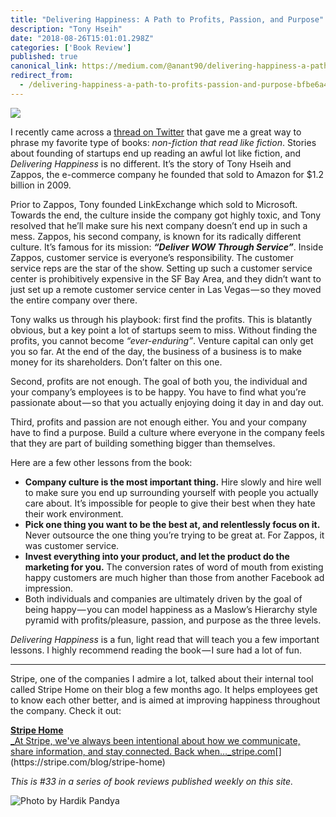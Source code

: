 ```yaml
---
title: "Delivering Happiness: A Path to Profits, Passion, and Purpose"
description: "Tony Hseih"
date: "2018-08-26T15:01:01.298Z"
categories: ['Book Review']
published: true
canonical_link: https://medium.com/@anant90/delivering-happiness-a-path-to-profits-passion-and-purpose-bfbe6a489f00
redirect_from:
  - /delivering-happiness-a-path-to-profits-passion-and-purpose-bfbe6a489f00
---
```


![](/assets/blog/delivering-happiness-a-path-to-profits-passion-and-purpose/asset-1.jpeg)

I recently came across a [thread on Twitter](https://twitter.com/AriannaSimpson/status/1031581886936567808) that gave me a great way to phrase my favorite type of books: _non-fiction that read like fiction_. Stories about founding of startups end up reading an awful lot like fiction, and _Delivering Happiness_ is no different. It’s the story of Tony Hseih and Zappos, the e-commerce company he founded that sold to Amazon for $1.2 billion in 2009.

Prior to Zappos, Tony founded LinkExchange which sold to Microsoft. Towards the end, the culture inside the company got highly toxic, and Tony resolved that he’ll make sure his next company doesn’t end up in such a mess. Zappos, his second company, is known for its radically different culture. It’s famous for its mission:  **_“Deliver WOW Through Service”_**. Inside Zappos, customer service is everyone’s responsibility. The customer service reps are the star of the show. Setting up such a customer service center is prohibitively expensive in the SF Bay Area, and they didn’t want to just set up a remote customer service center in Las Vegas — so they moved the entire company over there.

Tony walks us through his playbook: first find the profits. This is blatantly obvious, but a key point a lot of startups seem to miss. Without finding the profits, you cannot become _“ever-enduring”_. Venture capital can only get you so far. At the end of the day, the business of a business is to make money for its shareholders. Don’t falter on this one.

Second, profits are not enough. The goal of both you, the individual and your company’s employees is to be happy. You have to find what you’re passionate about — so that you actually enjoying doing it day in and day out.

Third, profits and passion are not enough either. You and your company have to find a purpose. Build a culture where everyone in the company feels that they are part of building something bigger than themselves.

Here are a few other lessons from the book:

-   **Company culture is the most important thing.** Hire slowly and hire well to make sure you end up surrounding yourself with people you actually care about. It’s impossible for people to give their best when they hate their work environment.
-   **Pick one thing you want to be the best at, and relentlessly focus on it.** Never outsource the one thing you’re trying to be great at. For Zappos, it was customer service.
-   **Invest everything into your product, and let the product do the marketing for you.** The conversion rates of word of mouth from existing happy customers are much higher than those from another Facebook ad impression.
-   Both individuals and companies are ultimately driven by the goal of being happy — you can model happiness as a Maslow’s Hierarchy style pyramid with profits/pleasure, passion, and purpose as the three levels.

_Delivering Happiness_ is a fun, light read that will teach you a few important lessons. I highly recommend reading the book — I sure had a lot of fun.

---

Stripe, one of the companies I admire a lot, talked about their internal tool called Stripe Home on their blog a few months ago. It helps employees get to know each other better, and is aimed at improving happiness throughout the company. Check it out:

[**Stripe Home**  
_At Stripe, we've always been intentional about how we communicate, share information, and stay connected. Back when…_stripe.com](https://stripe.com/blog/stripe-home "https://stripe.com/blog/stripe-home")[](https://stripe.com/blog/stripe-home)

_This is #33 in a series of book reviews published weekly on this site._

![Photo by [Hardik Pandya](https://unsplash.com/@hvpandya)](/assets/blog/delivering-happiness-a-path-to-profits-passion-and-purpose/asset-2.png)
